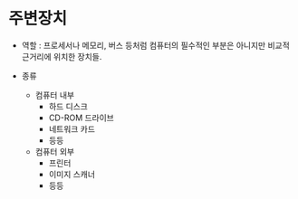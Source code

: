 # 주변장치

- 역할 : 프로세서나 메모리, 버스 등처럼 컴퓨터의 필수적인 부분은 아니지만 비교적 근거리에 위치한 장치들.

- 종류
  - 컴퓨터 내부
    - 하드 디스크
    - CD-ROM 드라이브
    - 네트워크 카드
    - 등등
  - 컴퓨터 외부
    - 프린터
    - 이미지 스캐너
    - 등등